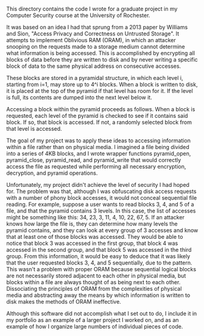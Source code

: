This directory contains the code I wrote for a graduate project
in my Computer Security course at the University of Rochester.

It was based on an idea I had that sprung from a 2013 paper by
Williams and Sion, "Access Privacy and Correctness on Untrusted
Storage".  It attempts to implement Oblivious RAM (ORAM), in
which an attacker snooping on the requests made to a storage
medium cannot determine what information is being accessed.  This
is accomplished by encrypting all blocks of data before they are
written to disk and by never writing a specific block of data to
the same physical address on consecutive accesses.

These blocks are stored in a pyramidal structure, in which each
level i, starting from i=1, may store up to 4^i blocks.  When a
block is written to disk, it is placed at the top of the pyramid
if that level has room for it.  If the level is full, its contents
are dumped into the next level below it.

Accessing a block within the pyramid proceeds as follows.  When a
block is requested, each level of the pyramid is checked to see if
it contains said block.  If so, that block is accessed.  If not, a
randomly selected block from that level is accessed.

The goal of my project was to apply these ideas to accessing
information within a file rather than on physical media.  I
imagined a file being divided into a series of 4KB blocks, and I
wrote wrapper functions pyramid_open, pyramid_close, pyramid_read,
and pyramid_write that would correctly access the file as
requested while performing all necessary encryption, decryption,
and pyramid operations.

Unfortunately, my project didn't achieve the level of security I
had hoped for.  The problem was that, although I was obfuscating
disk access requests with a number of phony block accesses, it
would not conceal sequential file reading.  For example, suppose a
user wants to read blocks 3, 4, and 5 of a file, and that the
pyramid contains 3 levels.  In this case, the list of accesses
might be something like this: 34, 23, 3, 11, 4, 10, 22, 67, 5.
If an attacker knows how large the file is, they can determine how
many levels the pyramid contains, and they can look at every group
of 3 accesses and know that at least one of those blocks was
accessed.  They would be able to notice that block 3 was accessed
in the first group, that block 4 was accessed in the second group,
and that block 5 was accessed in the third group.  From this
information, it would be easy to deduce that it was likely that
the user requested blocks 3, 4, and 5 sequentially, due to the
pattern.  This wasn't a problem with proper ORAM because sequential
logical blocks are not necessarily stored adjacent to each other in
physical media, but blocks within a file are always thought of as
being next to each other.  Dissociating the principles of ORAM from
the complexities of physical media and abstracting away the means
by which information is written to disk makes the methods of ORAM
ineffective.

Although this software did not accomplish what I set out to do, I
include it in my portfolio as an example of a larger project I
worked on, and as an example of how I organize large numbers of
individual pieces of code.

